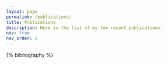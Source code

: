 ```yaml
---
layout: page
permalink: /publications/
title: Publications
description: Here is the list of my few recent publications. 
nav: true
nav_order: 2
---
```


<!-- _pages/publications.md -->
<div class="publications">
<!--<img src="/assets/img/logo.jpg" alt="Publications Banner" style="width:100px; height:100px;"/>-->


{% bibliography %}

</div>
